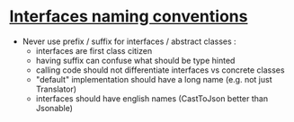 # [Interfaces naming conventions](https://verraes.net/2013/09/sensible-interfaces/)

- Never use prefix / suffix for interfaces / abstract classes :
  - interfaces are first class citizen
  - having suffix can confuse what should be type hinted
  - calling code should not differentiate interfaces vs concrete classes
  - "default" implementation should have a long name (e.g. not just Translator)
  - interfaces should have english names (CastToJson better than Jsonable)